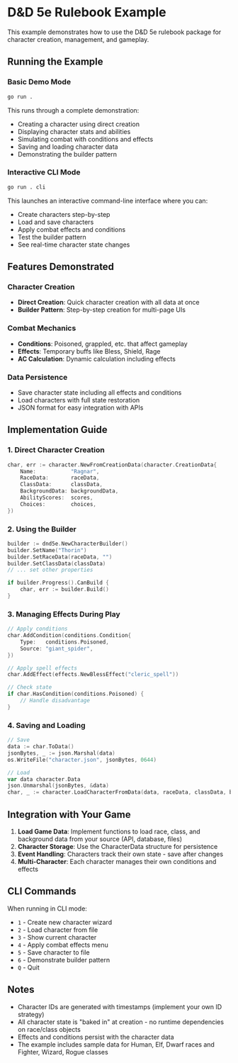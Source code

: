 # D&D 5e Rulebook Example

This example demonstrates how to use the D&D 5e rulebook package for character creation, management, and gameplay.

## Running the Example

### Basic Demo Mode
```bash
go run .
```

This runs through a complete demonstration:
- Creating a character using direct creation
- Displaying character stats and abilities
- Simulating combat with conditions and effects
- Saving and loading character data
- Demonstrating the builder pattern

### Interactive CLI Mode
```bash
go run . cli
```

This launches an interactive command-line interface where you can:
- Create characters step-by-step
- Load and save characters
- Apply combat effects and conditions
- Test the builder pattern
- See real-time character state changes

## Features Demonstrated

### Character Creation
- **Direct Creation**: Quick character creation with all data at once
- **Builder Pattern**: Step-by-step creation for multi-page UIs

### Combat Mechanics
- **Conditions**: Poisoned, grappled, etc. that affect gameplay
- **Effects**: Temporary buffs like Bless, Shield, Rage
- **AC Calculation**: Dynamic calculation including effects

### Data Persistence
- Save character state including all effects and conditions
- Load characters with full state restoration
- JSON format for easy integration with APIs

## Implementation Guide

### 1. Direct Character Creation
```go
char, err := character.NewFromCreationData(character.CreationData{
    Name:           "Ragnar",
    RaceData:       raceData,
    ClassData:      classData,
    BackgroundData: backgroundData,
    AbilityScores:  scores,
    Choices:        choices,
})
```

### 2. Using the Builder
```go
builder := dnd5e.NewCharacterBuilder()
builder.SetName("Thorin")
builder.SetRaceData(raceData, "")
builder.SetClassData(classData)
// ... set other properties

if builder.Progress().CanBuild {
    char, err := builder.Build()
}
```

### 3. Managing Effects During Play
```go
// Apply conditions
char.AddCondition(conditions.Condition{
    Type:   conditions.Poisoned,
    Source: "giant_spider",
})

// Apply spell effects
char.AddEffect(effects.NewBlessEffect("cleric_spell"))

// Check state
if char.HasCondition(conditions.Poisoned) {
    // Handle disadvantage
}
```

### 4. Saving and Loading
```go
// Save
data := char.ToData()
jsonBytes, _ := json.Marshal(data)
os.WriteFile("character.json", jsonBytes, 0644)

// Load
var data character.Data
json.Unmarshal(jsonBytes, &data)
char, _ := character.LoadCharacterFromData(data, raceData, classData, backgroundData)
```

## Integration with Your Game

1. **Load Game Data**: Implement functions to load race, class, and background data from your source (API, database, files)
2. **Character Storage**: Use the CharacterData structure for persistence
3. **Event Handling**: Characters track their own state - save after changes
4. **Multi-Character**: Each character manages their own conditions and effects

## CLI Commands

When running in CLI mode:
- `1` - Create new character wizard
- `2` - Load character from file
- `3` - Show current character
- `4` - Apply combat effects menu
- `5` - Save character to file
- `6` - Demonstrate builder pattern
- `Q` - Quit

## Notes

- Character IDs are generated with timestamps (implement your own ID strategy)
- All character state is "baked in" at creation - no runtime dependencies on race/class objects
- Effects and conditions persist with the character data
- The example includes sample data for Human, Elf, Dwarf races and Fighter, Wizard, Rogue classes